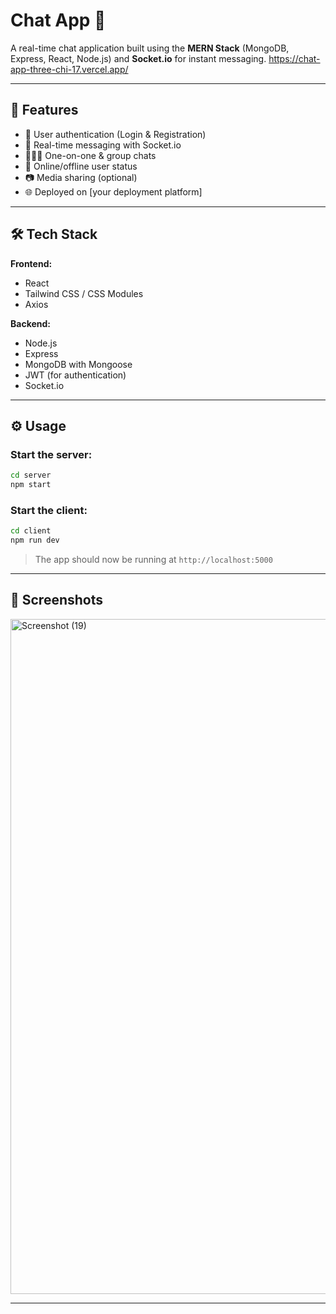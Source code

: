 
# Chat App 💬

A real-time chat application built using the **MERN Stack** (MongoDB, Express, React, Node.js) and **Socket.io** for instant messaging.
https://chat-app-three-chi-17.vercel.app/

---

## 🚀 Features

- 🔐 User authentication (Login & Registration)
- 💬 Real-time messaging with Socket.io
- 🧑‍🤝‍🧑 One-on-one & group chats
- 📡 Online/offline user status
- 📷 Media sharing (optional)
- 🌐 Deployed on [your deployment platform]

---

## 🛠️ Tech Stack

**Frontend:**
- React
- Tailwind CSS / CSS Modules
- Axios

**Backend:**
- Node.js
- Express
- MongoDB with Mongoose
- JWT (for authentication)
- Socket.io

---

## ⚙️ Usage

### Start the server:

```bash
cd server
npm start
```

### Start the client:

```bash
cd client
npm run dev
```

> The app should now be running at `http://localhost:5000`

---


## 📸 Screenshots

<img width="1920" height="1080" alt="Screenshot (19)" src="https://github.com/user-attachments/assets/7570b014-07cc-49a4-9db7-766bdf61cef6" />


---
